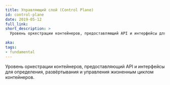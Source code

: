 ```yaml
---
title: Управляющий слой (Control Plane)
id: control-plane
date: 2019-05-12
full_link:
short_description: >
  Уровень оркестрации контейнеров, предоставляющий API и интерфейсы для определения, развёртывания и управления жизненным циклом контейнеров.

aka:
tags:
- fundamental
---
```

  Уровень оркестрации контейнеров, предоставляющий API и интерфейсы для определения, развёртывания и управления жизненным циклом контейнеров.
